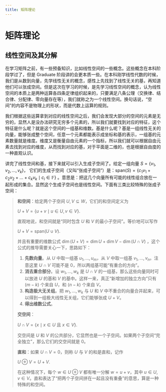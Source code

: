 ```yaml
---
title: 矩阵理论
---
```


# 矩阵理论

## 线性空间及其分解

在学习矩阵之前，有一些预备知识，比如线性空间的一些概念。这些概念在本科阶段学过了，但是 Graduate 阶段讲的会更本质一些。在本科刚学线性代数的时候，我们是从数到向量，先学线性无关的概念，感性上先找到了线性无关的基，再知道他们可以张成空间。但是这次在学习的时候，是先学习线性空间的概念，认为线性空间的本质上是两种运算各四条定律组织起来的，只要满足八条公理（交换律、结合律、分配律、零向量存在等），我们就称之为一个线性空间。换句话说，“空间”的内容不是物理上的形状，而是代数上运算的规则。

我们根据这些运算拿到对应的线性空间之后，我们会发现大部分的空间的元素是无穷的，显然人是没办法研究无穷多个元素的，所以我们就要找到对应的特征，这个特征是什么呢？就是这个空间的一组基和维数。基是什么呢？基是一组线性无关的向量，能够张成整个空间，任意一个元素都能表示成坐标和基的表示，一组基的元素数量就是维度。维度又是衡量自由元素的一个指标，所以我们就可以根据自由元素去找到对应的维度，从而找到对应的基，对于平面是二维的，也是根据自由度的一种直观认识。

讲完了线性空间和基，接下来就可以引入生成子空间了。给定一组向量 $S = \{v_1, v_2, \dots, v_k\}$，  它们的生成子空间（又叫“张成子空间”）是：$\text{span}(S) = \{c_1v_1 + c_2v_2 + \dots + c_kv_k \mid c_i \in \mathbb{F}\}$ 。意思是：把这几个向量所有可能的线性组合放在一起形成的集合。显然这个生成子空间也是线性空间。下面有三类比较特殊的张成子空间：

> **和空间**：给定两个子空间 $U, V \subseteq W$，它们的和空间定义为
> 
> $U+V = \{u+v \mid u \in U, v \in V\}$.
> 
> 直观地说，和空间就是“同时包含 $U$ 和 $V$ 的最小子空间”。等价地可以写作
> 
> $U+V = \text{span}(U \cup V)$.
> 
> 并且有重要的维数公式 $\dim(U+V) = \dim U + \dim V - \dim(U \cap V)$ ，这个公式的推导需要关心一下，思路如下：
> 
> 1. **先数向量**。从 $U$ 中取一组基 ${u_1, \dots, u_m}$，从 $V$ 中取一组基 ${v_1, \dots, v_n}$。注意这里 $U \cap V$ 可能不是 ${0}$，所以两组基可能“有重合的方向”。
> 2. **消去重合部分**。设 ${w_1, \dots, w_k}$ 是 $U \cap V$ 的一组基，那么这些向量同时可以放进 $U$ 的基和 $V$ 的基中。这样一来，真正“新增加的独立方向”只有 $(m-k)$ 个来自 $U$，和 $(n-k)$ 个来自 $V$。
> 3. **构造极大无关组**。把 ${w_1, \dots, w_k}$ 与 $U$ 和 $V$ 中不重合的向量合并起来，可以得到一组极大线性无关组，它们能够张成 $U+V$。
> 4. **得出维数公式**。
> 
> **交空间**：
> 
> $U \cap V = \{x \mid x \in U \ \text{且} \ x \in V\}.$
> 
> 交空间是 $U$ 和 $V$ 的公共部分，它显然也是一个子空间。如果两个子空间“完全独立”，那么它们的交空间就是 ${0}$。
> 
> **直和**：如果 $U \cap V = {0}$，则称 $U$ 与 $V$ 的和是直和，记作
> 
> $U \oplus V = U+V.$
> 
> 在这种情况下，每个 $w \in U \oplus V$ 都有唯一分解 $w = u+v$，其中 $u \in U, v \in V$。直和表达了“把两个子空间拼在一起且没有重叠”的意思，算是一种特殊的和空间。
